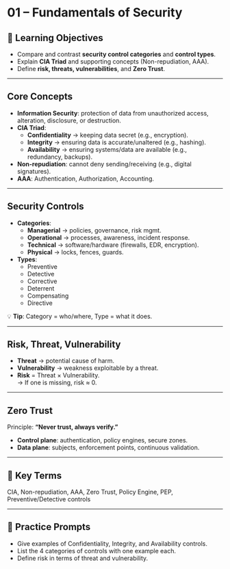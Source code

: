 # 01 – Fundamentals of Security

## 🎯 Learning Objectives
- Compare and contrast **security control categories** and **control types**.
- Explain **CIA Triad** and supporting concepts (Non-repudiation, AAA).
- Define **risk, threats, vulnerabilities**, and **Zero Trust**.

---

## Core Concepts
- **Information Security**: protection of data from unauthorized access, alteration, disclosure, or destruction.  
- **CIA Triad**:
  - **Confidentiality** → keeping data secret (e.g., encryption).
  - **Integrity** → ensuring data is accurate/unaltered (e.g., hashing).
  - **Availability** → ensuring systems/data are available (e.g., redundancy, backups).
- **Non-repudiation**: cannot deny sending/receiving (e.g., digital signatures).
- **AAA**: Authentication, Authorization, Accounting.

---

## Security Controls
- **Categories**:
  - **Managerial** → policies, governance, risk mgmt.
  - **Operational** → processes, awareness, incident response.
  - **Technical** → software/hardware (firewalls, EDR, encryption).
  - **Physical** → locks, fences, guards.
- **Types**:
  - Preventive
  - Detective
  - Corrective
  - Deterrent
  - Compensating
  - Directive  

💡 **Tip**: Category = who/where, Type = what it does.

---

## Risk, Threat, Vulnerability
- **Threat** → potential cause of harm.
- **Vulnerability** → weakness exploitable by a threat.
- **Risk** = Threat × Vulnerability.  
  → If one is missing, risk ≈ 0.

---

## Zero Trust
Principle: **“Never trust, always verify.”**  
- **Control plane**: authentication, policy engines, secure zones.  
- **Data plane**: subjects, enforcement points, continuous validation.  

---

## 📝 Key Terms
CIA, Non-repudiation, AAA, Zero Trust, Policy Engine, PEP, Preventive/Detective controls

---

## 🧩 Practice Prompts
- Give examples of Confidentiality, Integrity, and Availability controls.  
- List the 4 categories of controls with one example each.  
- Define risk in terms of threat and vulnerability.  
